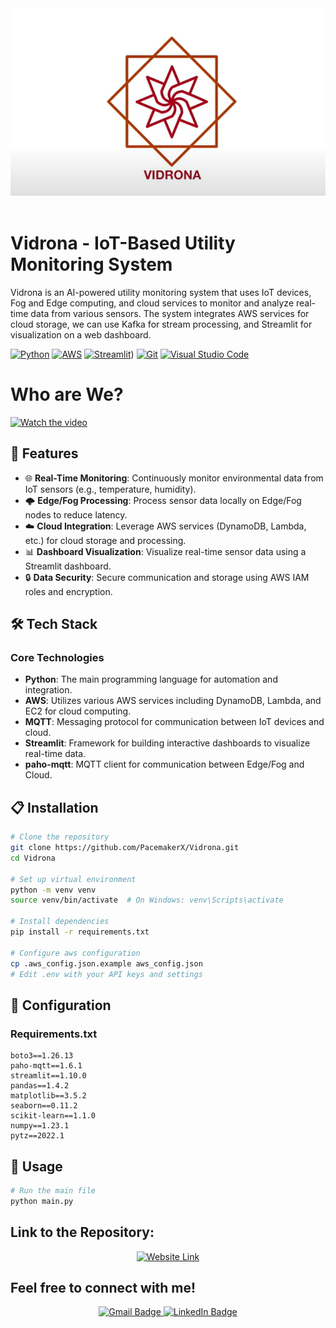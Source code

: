 <img src="./assests/image.png" alt="LinkedIn Automation" style="width:100%; height:300px; object-fit: cover;">
<br><br>


# Vidrona - IoT-Based Utility Monitoring System

Vidrona is an AI-powered utility monitoring system that uses IoT devices, Fog and Edge computing, and cloud services to monitor and analyze real-time data from various sensors. The system integrates AWS services for cloud storage, we can use Kafka for stream processing, and Streamlit for visualization on a web dashboard.

[![Python](https://img.shields.io/badge/Python-3776AB?logo=python&logoColor=fff)](#)
[![AWS](https://img.shields.io/badge/AWS-232F3E?logo=amazonaws&logoColor=white)](#)
[![Streamlit](https://img.shields.io/badge/Streamlit-FF4B4B?logo=streamlit&logoColor=white)](#))
[![Git](https://img.shields.io/badge/Git-F05032?logo=git&logoColor=fff)](#)
[![Visual Studio Code](https://custom-icon-badges.demolab.com/badge/Visual%20Studio%20Code-0078d7.svg?logo=vsc&logoColor=white)](#)

# Who are We?
[![Watch the video](https://img.youtube.com/vi/yPIS7ShKdms/0.jpg)](https://www.youtube.com/watch?v=yPIS7ShKdms&autoplay=1)

## 🚀 Features

- 🌐 **Real-Time Monitoring**: Continuously monitor environmental data from IoT sensors (e.g., temperature, humidity).
- 🌩️ **Edge/Fog Processing**: Process sensor data locally on Edge/Fog nodes to reduce latency.
- ☁️ **Cloud Integration**: Leverage AWS services (DynamoDB, Lambda, etc.) for cloud storage and processing.
- 📊 **Dashboard Visualization**: Visualize real-time sensor data using a Streamlit dashboard.
- 🔒 **Data Security**: Secure communication and storage using AWS IAM roles and encryption.

## 🛠️ Tech Stack

### Core Technologies

- **Python**: The main programming language for automation and integration.
- **AWS**: Utilizes various AWS services including DynamoDB, Lambda, and EC2 for cloud computing.
- **MQTT**: Messaging protocol for communication between IoT devices and cloud.
- **Streamlit**: Framework for building interactive dashboards to visualize real-time data.
- **paho-mqtt**: MQTT client for communication between Edge/Fog and Cloud.

## 📋 Installation

```bash
# Clone the repository
git clone https://github.com/PacemakerX/Vidrona.git
cd Vidrona

# Set up virtual environment
python -m venv venv
source venv/bin/activate  # On Windows: venv\Scripts\activate

# Install dependencies
pip install -r requirements.txt

# Configure aws configuration
cp .aws_config.json.example aws_config.json
# Edit .env with your API keys and settings

```

## 🔧 Configuration

### Requirements.txt

```
boto3==1.26.13
paho-mqtt==1.6.1
streamlit==1.10.0
pandas==1.4.2
matplotlib==3.5.2
seaborn==0.11.2
scikit-learn==1.1.0
numpy==1.23.1
pytz==2022.1
```

## 📝 Usage

```bash
# Run the main file
python main.py

```

## Link to the Repository:

<p align="center">
<a href="https://github.com/PacemakerX/Vidrona.git">
  <img src="https://user-images.githubusercontent.com/74038190/212748842-9fcbad5b-6173-4175-8a61-521f3dbb7514.gif" alt="Website Link" style="width:100%; height:300px; object-fit: cover;">
</a>
<p>

## Feel free to connect with me!

<p align="center">
  <a href="mailto:sparsh.officialwork@gmail.com">
    <img src="https://img.shields.io/badge/Gmail-sparsh.officialwork@gmail.com-D14836?style=for-the-badge&logo=gmail&logoColor=white" alt="Gmail Badge" />
  </a>
  <a href="https://www.linkedin.com/in/sparshsoni">
    <img src="https://img.shields.io/badge/LinkedIn-Connect-blue?style=for-the-badge&logo=linkedin&logoColor=white" alt="LinkedIn Badge" />
  </a>
</p>
